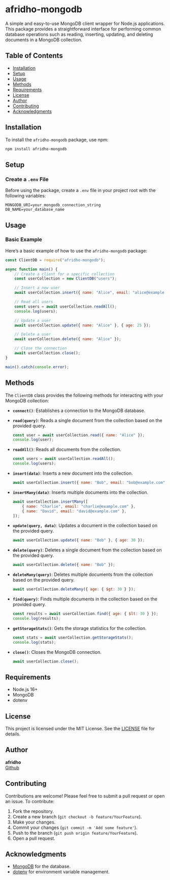 # afridho-mongodb

A simple and easy-to-use MongoDB client wrapper for Node.js applications. This package provides a straightforward interface for performing common database operations such as reading, inserting, updating, and deleting documents in a MongoDB collection.

## Table of Contents

-   [Installation](#installation)
-   [Setup](#setup)
-   [Usage](#usage)
-   [Methods](#methods)
-   [Requirements](#requirements)
-   [License](#license)
-   [Author](#author)
-   [Contributing](#contributing)
-   [Acknowledgments](#acknowledgments)

## Installation

To install the `afridho-mongodb` package, use npm:

```bash
npm install afridho-mongodb
```

## Setup

### Create a `.env` File

Before using the package, create a `.env` file in your project root with the following variables:

```env
MONGODB_URI=your_mongodb_connection_string
DB_NAME=your_database_name
```

## Usage

### Basic Example

Here’s a basic example of how to use the `afridho-mongodb` package:

```javascript
const ClientDB = require("afridho-mongodb");

async function main() {
    // Create a client for a specific collection
    const userCollection = new ClientDB("users");

    // Insert a new user
    await userCollection.insert({ name: "Alice", email: "alice@example.com" });

    // Read all users
    const users = await userCollection.readAll();
    console.log(users);

    // Update a user
    await userCollection.update({ name: "Alice" }, { age: 25 });

    // Delete a user
    await userCollection.delete({ name: "Alice" });

    // Close the connection
    await userCollection.close();
}

main().catch(console.error);
```

## Methods

The `ClientDB` class provides the following methods for interacting with your MongoDB collection:

-   **`connect()`**: Establishes a connection to the MongoDB database.

-   **`read(query)`**: Reads a single document from the collection based on the provided query.

    ```javascript
    const user = await userCollection.read({ name: "Alice" });
    console.log(user);
    ```

-   **`readAll()`**: Reads all documents from the collection.

    ```javascript
    const users = await userCollection.readAll();
    console.log(users);
    ```

-   **`insert(data)`**: Inserts a new document into the collection.

    ```javascript
    await userCollection.insert({ name: "Bob", email: "bob@example.com" });
    ```

-   **`insertMany(data)`**: Inserts multiple documents into the collection.

    ```javascript
    await userCollection.insertMany([
        { name: "Charlie", email: "charlie@example.com" },
        { name: "David", email: "david@example.com" },
    ]);
    ```

-   **`update(query, data)`**: Updates a document in the collection based on the provided query.

    ```javascript
    await userCollection.update({ name: "Bob" }, { age: 30 });
    ```

-   **`delete(query)`**: Deletes a single document from the collection based on the provided query.

    ```javascript
    await userCollection.delete({ name: "Bob" });
    ```

-   **`deleteMany(query)`**: Deletes multiple documents from the collection based on the provided query.

    ```javascript
    await userCollection.deleteMany({ age: { $gt: 30 } });
    ```

-   **`find(query)`**: Finds multiple documents in the collection based on the provided query.

    ```javascript
    const results = await userCollection.find({ age: { $lt: 30 } });
    console.log(results);
    ```

-   **`getStorageStats()`**: Gets the storage statistics for the collection.

    ```javascript
    const stats = await userCollection.getStorageStats();
    console.log(stats);
    ```

-   **`close()`**: Closes the MongoDB connection.
    ```javascript
    await userCollection.close();
    ```

## Requirements

-   Node.js 16+
-   MongoDB
-   dotenv

## License

This project is licensed under the MIT License. See the [LICENSE](LICENSE) file for details.

## Author

**afridho**  
[Github](https://github.com/afridho)

## Contributing

Contributions are welcome! Please feel free to submit a pull request or open an issue. To contribute:

1. Fork the repository.
2. Create a new branch (`git checkout -b feature/YourFeature`).
3. Make your changes.
4. Commit your changes (`git commit -m 'Add some feature'`).
5. Push to the branch (`git push origin feature/YourFeature`).
6. Open a pull request.

## Acknowledgments

-   [MongoDB](https://www.mongodb.com/) for the database.
-   [dotenv](https://www.npmjs.com/package/dotenv) for environment variable management.
